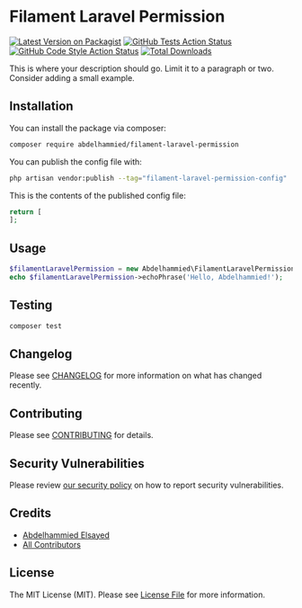 # Filament Laravel Permission

[![Latest Version on Packagist](https://img.shields.io/packagist/v/abdelhammied/filament-laravel-permission.svg?style=flat-square)](https://packagist.org/packages/abdelhammied/filament-laravel-permission)
[![GitHub Tests Action Status](https://img.shields.io/github/actions/workflow/status/abdelhammied/filament-laravel-permission/run-tests.yml?branch=main&label=tests&style=flat-square)](https://github.com/abdelhammied/filament-laravel-permission/actions?query=workflow%3Arun-tests+branch%3Amain)
[![GitHub Code Style Action Status](https://img.shields.io/github/actions/workflow/status/abdelhammied/filament-laravel-permission/fix-php-code-styling.yml?branch=main&label=code%20style&style=flat-square)](https://github.com/abdelhammied/filament-laravel-permission/actions?query=workflow%3A"Fix+PHP+code+styling"+branch%3Amain)
[![Total Downloads](https://img.shields.io/packagist/dt/abdelhammied/filament-laravel-permission.svg?style=flat-square)](https://packagist.org/packages/abdelhammied/filament-laravel-permission)



This is where your description should go. Limit it to a paragraph or two. Consider adding a small example.

## Installation

You can install the package via composer:

```bash
composer require abdelhammied/filament-laravel-permission
```

You can publish the config file with:

```bash
php artisan vendor:publish --tag="filament-laravel-permission-config"
```

This is the contents of the published config file:

```php
return [
];
```

## Usage

```php
$filamentLaravelPermission = new Abdelhammied\FilamentLaravelPermission();
echo $filamentLaravelPermission->echoPhrase('Hello, Abdelhammied!');
```

## Testing

```bash
composer test
```

## Changelog

Please see [CHANGELOG](CHANGELOG.md) for more information on what has changed recently.

## Contributing

Please see [CONTRIBUTING](.github/CONTRIBUTING.md) for details.

## Security Vulnerabilities

Please review [our security policy](../../security/policy) on how to report security vulnerabilities.

## Credits

- [Abdelhammied Elsayed](https://github.com/Abdelhammied)
- [All Contributors](../../contributors)

## License

The MIT License (MIT). Please see [License File](LICENSE.md) for more information.
